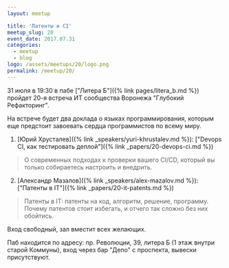```yaml
---
layout: meetup

title: 'Патенты и CI'
meetup_slug: 20
event_date: 2017.07.31
categories: 
  - meetup 
  - blog
logo: /assets/meetups/20/logo.png
permalink: /meetup/20/
---
```


31 июля в 19:30 в пабе ["Литера Б"]({% link pages/litera_b.md %}) пройдет 20-я встреча ИТ сообщества 
Воронежа "Глубокий Рефакторинг". 

На встрече будет два доклада о языках программирования, которым 
еще предстоит завоевать сердца программистов по всему миру. 

1. [Юрий Хрусталев]({% link _speakers/yuri-khrustalev.md %}): ["Devops CI, как тестировать деплой"]({% link _papers/20-devops-ci.md %})
> О современных подходах к проверки вашего CI/CD, который вы только собираетесь настроить и внедрить.

2. [Александр Мазалов]({% link _speakers/alex-mazalov.md %}): ["Патенты в IT"]({% link _papers/20-it-patents.md %})
> Патенты в IT: патенты на код, алгоритм, решение, программу. Почему патентов стоит избегать, и отчего так сложно без них обойтись.

Вход свободный, зал вместит всех желающих.

Паб находится по адресу: пр. Революции, 39, литера Б 
(1 этаж внутри старой Коммуны), вход через бар "Депо" с проспекта, 
вывески присутствуют.
